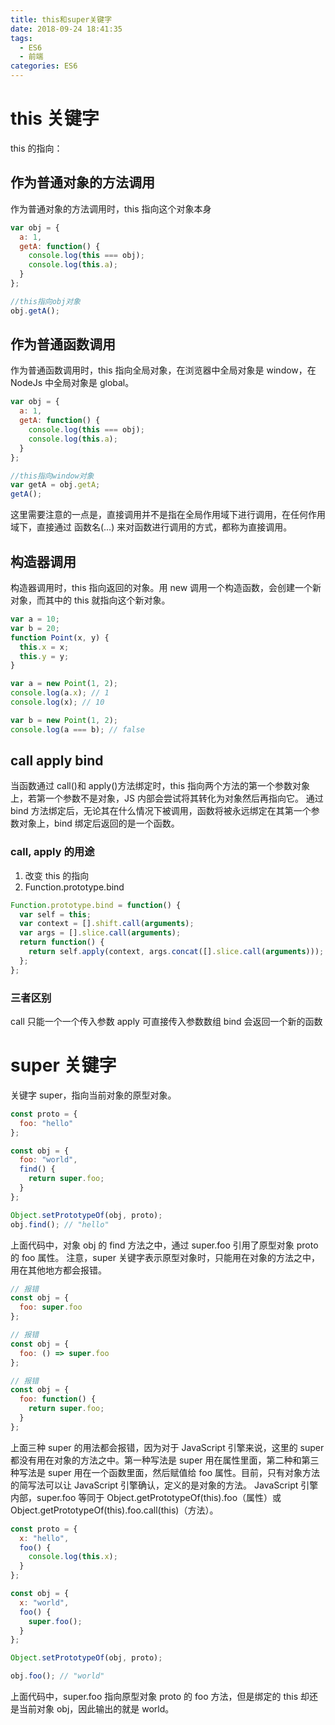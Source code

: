 ```yaml
---
title: this和super关键字
date: 2018-09-24 18:41:35
tags:
  - ES6
  - 前端
categories: ES6
---
```


# this 关键字

this 的指向：

## 作为普通对象的方法调用

作为普通对象的方法调用时，this 指向这个对象本身

<!-- more -->

```javascript
var obj = {
  a: 1,
  getA: function() {
    console.log(this === obj);
    console.log(this.a);
  }
};

//this指向obj对象
obj.getA();
```

## 作为普通函数调用

作为普通函数调用时，this 指向全局对象，在浏览器中全局对象是 window，在 NodeJs 中全局对象是 global。

```javascript
var obj = {
  a: 1,
  getA: function() {
    console.log(this === obj);
    console.log(this.a);
  }
};

//this指向window对象
var getA = obj.getA;
getA();
```

这里需要注意的一点是，直接调用并不是指在全局作用域下进行调用，在任何作用域下，直接通过 函数名(...) 来对函数进行调用的方式，都称为直接调用。

## 构造器调用

构造器调用时，this 指向返回的对象。用 new 调用一个构造函数，会创建一个新对象，而其中的 this 就指向这个新对象。

```javascript
var a = 10;
var b = 20;
function Point(x, y) {
  this.x = x;
  this.y = y;
}

var a = new Point(1, 2);
console.log(a.x); // 1
console.log(x); // 10

var b = new Point(1, 2);
console.log(a === b); // false
```

## call apply bind

当函数通过 call()和 apply()方法绑定时，this 指向两个方法的第一个参数对象上，若第一个参数不是对象，JS 内部会尝试将其转化为对象然后再指向它。
通过 bind 方法绑定后，无论其在什么情况下被调用，函数将被永远绑定在其第一个参数对象上，bind 绑定后返回的是一个函数。

### call, apply 的用途

1. 改变 this 的指向
2. Function.prototype.bind

```javascript
Function.prototype.bind = function() {
  var self = this;
  var context = [].shift.call(arguments);
  var args = [].slice.call(arguments);
  return function() {
    return self.apply(context, args.concat([].slice.call(arguments)));
  };
};
```

### 三者区别

call 只能一个一个传入参数
apply 可直接传入参数数组
bind 会返回一个新的函数

# super 关键字

关键字 super，指向当前对象的原型对象。

```javascript
const proto = {
  foo: "hello"
};

const obj = {
  foo: "world",
  find() {
    return super.foo;
  }
};

Object.setPrototypeOf(obj, proto);
obj.find(); // "hello"
```

上面代码中，对象 obj 的 find 方法之中，通过 super.foo 引用了原型对象 proto 的 foo 属性。
注意，super 关键字表示原型对象时，只能用在对象的方法之中，用在其他地方都会报错。

```javascript
// 报错
const obj = {
  foo: super.foo
};

// 报错
const obj = {
  foo: () => super.foo
};

// 报错
const obj = {
  foo: function() {
    return super.foo;
  }
};
```

上面三种 super 的用法都会报错，因为对于 JavaScript 引擎来说，这里的 super 都没有用在对象的方法之中。第一种写法是 super 用在属性里面，第二种和第三种写法是 super 用在一个函数里面，然后赋值给 foo 属性。目前，只有对象方法的简写法可以让 JavaScript 引擎确认，定义的是对象的方法。
JavaScript 引擎内部，super.foo 等同于 Object.getPrototypeOf(this).foo（属性）或 Object.getPrototypeOf(this).foo.call(this)（方法）。

```javascript
const proto = {
  x: "hello",
  foo() {
    console.log(this.x);
  }
};

const obj = {
  x: "world",
  foo() {
    super.foo();
  }
};

Object.setPrototypeOf(obj, proto);

obj.foo(); // "world"
```

上面代码中，super.foo 指向原型对象 proto 的 foo 方法，但是绑定的 this 却还是当前对象 obj，因此输出的就是 world。
